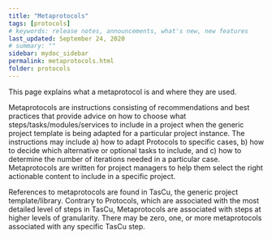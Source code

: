 ```yaml
---
title: "Metaprotocols"
tags: [protocols]
# keywords: release notes, announcements, what's new, new features
last_updated: September 24, 2020
# summary: ""
sidebar: mydoc_sidebar
permalink: metaprotocols.html
folder: protocols
---
```


This page explains what a metaprotocol is and where they are used.

Metaprotocols are instructions consisting of recommendations and best practices that provide advice on how to choose what steps/tasks/modules/services to include in a project when the generic project template is being adapted for a particular project instance. The instructions may include a) how to adapt Protocols to specific cases, b) how to decide which alternative or optional tasks to include, and c) how to determine the number of iterations needed in a particular case. Metaprotocols are written for project managers to help them select the right actionable content to include in a specific project.

References to metaprotocols are found in TasCu, the generic project template/library. Contrary to Protocols, which are associated with the most detailed level of steps in TasCu, Metaprotocols are associated with steps at higher levels of granularity. There may be zero, one, or more metaprotocols associated with any specific TasCu step.
